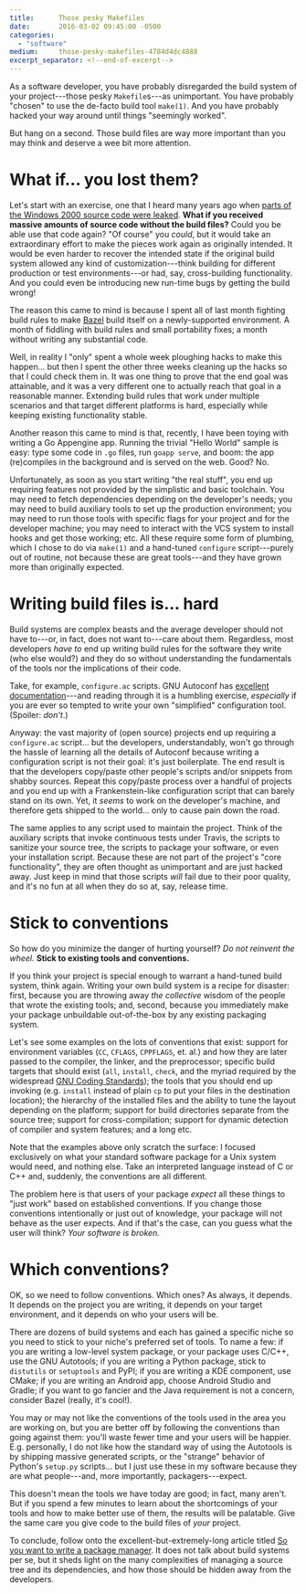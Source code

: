 ```yaml
---
title:      Those pesky Makefiles
date:       2016-03-02 09:45:00 -0500
categories:
  - "software"
medium:     those-pesky-makefiles-4784d4dc4888
excerpt_separator: <!--end-of-excerpt-->
---
```


As a software developer, you have probably disregarded the build system of your project---those pesky `Makefile`s---as unimportant. You have probably "chosen" to use the de-facto build tool `make(1)`. And you have probably hacked your way around until things "seemingly worked".

But hang on a second. Those build files are way more important than you may think and deserve a wee bit more attention.

<!--end-of-excerpt-->

# What if... you lost them?

Let's start with an exercise, one that I heard many years ago when [parts of the Windows 2000 source code were leaked](http://news.microsoft.com/2004/02/12/statement-from-microsoft-regarding-illegal-posting-of-windows-2000-source-code/). **What if you received massive amounts of source code without the build files?** Could you be able use that code again? "Of course" you *could*, but it would take an extraordinary effort to make the pieces work again as originally intended. It would be even harder to recover the intended state if the original build system allowed any kind of customization---think building for different production or test environments---or had, say, cross-building functionality. And you could even be introducing new run-time bugs by getting the build wrong!

The reason this came to mind is because I spent all of last month fighting build rules to make [Bazel](http://bazel.io/) build itself on a newly-supported environment. A month of fiddling with build rules and small portability fixes; a month without writing any substantial code.

Well, in reality I "only" spent a whole week ploughing hacks to make this happen... but then I spent the other three weeks cleaning up the hacks so that I could check them in. It was one thing to prove that the end goal was attainable, and it was a very different one to actually reach that goal in a reasonable manner. Extending build rules that work under multiple scenarios and that target different platforms is hard, especially while keeping existing functionality stable.

Another reason this came to mind is that, recently, I have been toying with writing a Go Appengine app. Running the trivial "Hello World" sample is easy: type some code in `.go` files, run `goapp serve`, and boom: the app (re)compiles in the background and is served on the web. Good? No.

Unfortunately, as soon as you start writing "the real stuff", you end up requiring features not provided by the simplistic and basic toolchain. You may need to fetch dependencies depending on the developer's needs; you may need to build auxiliary tools to set up the production environment; you may need to run those tools with specific flags for your project and for the developer machine; you may need to interact with the VCS system to install hooks and get those working; etc. All these require some form of plumbing, which I chose to do via `make(1)` and a hand-tuned `configure` script---purely out of routine, not because these are great tools---and they have grown more than originally expected.

# Writing build files is... hard

Build systems are complex beasts and the average developer should not have to---or, in fact, does not want to---care about them. Regardless, most developers *have to* end up writing build rules for the software they write (who else would?) and they do so without understanding the fundamentals of the tools nor the implications of their code.

Take, for example, `configure.ac` scripts. GNU Autoconf has [excellent documentation](http://www.gnu.org/software/autoconf/manual/index.html)---and reading through it is a humbling exercise, *especially* if you are ever so tempted to write your own "simplified" configuration tool. (Spoiler: *don't*.)

Anyway: the vast majority of (open source) projects end up requiring a `configure.ac` script... but the developers, understandably, won't go through the hassle of learning all the details of Autoconf because writing a configuration script is not their goal: it's just boilerplate. The end result is that the developers copy/paste other people's scripts and/or snippets from shabby sources. Repeat this copy/paste process over a handful of projects and you end up with a Frankenstein-like configuration script that can barely stand on its own. Yet, it *seems* to work on the developer's machine, and therefore gets shipped to the world... only to cause pain down the road.

The same applies to any script used to maintain the project. Think of the auxiliary scripts that invoke continuous tests under Travis, the scripts to sanitize your source tree, the scripts to package your software, or even your installation script. Because these are not part of the project's "core functionality", they are often thought as unimportant and are just hacked away. Just keep in mind that those scripts *will* fail due to their poor quality, and it's no fun at all when they do so at, say, release time.

# Stick to conventions

So how do you minimize the danger of hurting yourself? *Do not reinvent the wheel.* **Stick to existing tools and conventions.**

If you think your project is special enough to warrant a hand-tuned build system, think again. Writing your own build system is a recipe for disaster: first, because you are throwing away *the collective* wisdom of the people that wrote the existing tools; and, second, because you immediately make your package unbuildable out-of-the-box by any existing packaging system.

Let's see some examples on the lots of conventions that exist: support for environment variables (`CC`, `CFLAGS`, `CPPFLAGS`, et. al.) and how they are later passed to the compiler, the linker, and the preprocessor; specific build targets that should exist (`all`, `install`, `check`, and the myriad required by the widespread [GNU Coding Standards](https://www.gnu.org/prep/standards/standards.html#Makefile-Conventions)); the tools that you should end up invoking (e.g. `install` instead of plain `cp` to put your files in the destination location); the hierarchy of the installed files and the ability to tune the layout depending on the platform; support for build directories separate from the source tree; support for cross-compilation; support for dynamic detection of compiler and system features; and a long etc.

Note that the examples above only scratch the surface: I focused exclusively on what your standard software package for a Unix system would need, and nothing else. Take an interpreted language instead of C or C++ and, suddenly, the conventions are all different.

The problem here is that users of your package *expect* all these things to "just work" based on established conventions. If you change those conventions intentionally or just out of knowledge, your package will not behave as the user expects. And if that's the case, can you guess what the user will think? *Your software is broken.*

# Which conventions?

OK, so we need to follow conventions. Which ones? As always, it depends. It depends on the project you are writing, it depends on your target environment, and it depends on who your users will be.

There are dozens of build systems and each has gained a specific niche so you need to stick to your niche's preferred set of tools. To name a few: if you are writing a low-level system package, or your package uses C/C++, use the GNU Autotools; if you are writing a Python package, stick to `distutils` or `setuptools` and PyPI; if you are writing a KDE component, use CMake; if you are writing an Android app, choose Android Studio and Gradle; if you want to go fancier and the Java requirement is not a concern, consider Bazel (really, it's cool!).

You may or may not like the conventions of the tools used in the area you are working on, but you are better off by following the conventions than going against them: you'll waste fewer time and your users will be happier. E.g. personally, I do not like how the standard way of using the Autotools is by shipping massive generated scripts, or the "strange" behavior of Python's `setup.py` scripts... but I just use these in my software because they are what people---and, more importantly, packagers---expect.

This doesn't mean the tools we have today are good; in fact, many aren't. But if you spend a few minutes to learn about the shortcomings of your tools and how to make better use of them, the results will be palatable. Give the same care you give code to the build files of *your* project.

To conclude, follow onto the excellent-but-extremely-long article titled [So you want to write a package manager](https://medium.com/@sdboyer/so-you-want-to-write-a-package-manager-4ae9c17d9527). It does not talk about build systems per se, but it sheds light on the many complexities of managing a source tree and its dependencies, and how those should be hidden away from the developers.
